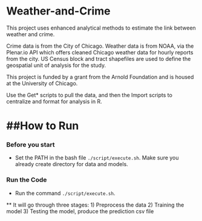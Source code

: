 Weather-and-Crime
==========
This project uses enhanced analytical methods to estimate the link between weather and crime. 

Crime data is from the City of Chicago. Weather data is from NOAA, via the Plenar.io API which offers cleaned Chicago weather data for hourly reports from the city. US Census block and tract shapefiles are used to define the geospatial unit of analysis for the study. 

This project is funded by a grant from the Arnold Foundation and is housed at the University of Chicago.

Use the Get* scripts to pull the data, and then the Import scripts to centralize and format for analysis in R.



##How to Run
==============

### Before you start

* Set the PATH in the bash file `./script/execute.sh`. Make sure you already create directory for data and models.

### Run the Code

* Run the command `./script/execute.sh`. 

** It will go through three stages: 
    1) Preprocess the data
    2) Training the model
    3) Testing the model, produce the prediction csv file
